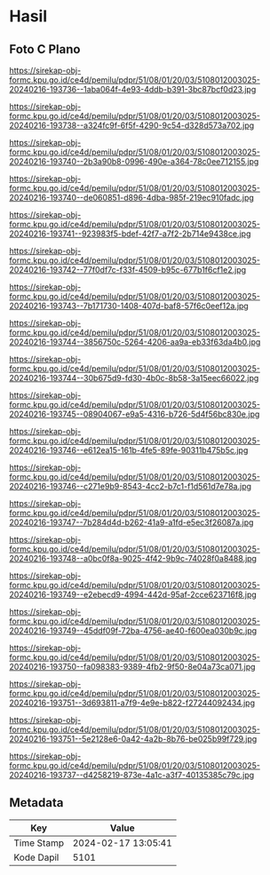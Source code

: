 # Hasil

## Foto C Plano

https://sirekap-obj-formc.kpu.go.id/ce4d/pemilu/pdpr/51/08/01/20/03/5108012003025-20240216-193736--1aba064f-4e93-4ddb-b391-3bc87bcf0d23.jpg

https://sirekap-obj-formc.kpu.go.id/ce4d/pemilu/pdpr/51/08/01/20/03/5108012003025-20240216-193738--a324fc9f-6f5f-4290-9c54-d328d573a702.jpg

https://sirekap-obj-formc.kpu.go.id/ce4d/pemilu/pdpr/51/08/01/20/03/5108012003025-20240216-193740--2b3a90b8-0996-490e-a364-78c0ee712155.jpg

https://sirekap-obj-formc.kpu.go.id/ce4d/pemilu/pdpr/51/08/01/20/03/5108012003025-20240216-193740--de060851-d896-4dba-985f-219ec910fadc.jpg

https://sirekap-obj-formc.kpu.go.id/ce4d/pemilu/pdpr/51/08/01/20/03/5108012003025-20240216-193741--923983f5-bdef-42f7-a7f2-2b714e9438ce.jpg

https://sirekap-obj-formc.kpu.go.id/ce4d/pemilu/pdpr/51/08/01/20/03/5108012003025-20240216-193742--77f0df7c-f33f-4509-b95c-677b1f6cf1e2.jpg

https://sirekap-obj-formc.kpu.go.id/ce4d/pemilu/pdpr/51/08/01/20/03/5108012003025-20240216-193743--7b171730-1408-407d-baf8-57f6c0eef12a.jpg

https://sirekap-obj-formc.kpu.go.id/ce4d/pemilu/pdpr/51/08/01/20/03/5108012003025-20240216-193744--3856750c-5264-4206-aa9a-eb33f63da4b0.jpg

https://sirekap-obj-formc.kpu.go.id/ce4d/pemilu/pdpr/51/08/01/20/03/5108012003025-20240216-193744--30b675d9-fd30-4b0c-8b58-3a15eec66022.jpg

https://sirekap-obj-formc.kpu.go.id/ce4d/pemilu/pdpr/51/08/01/20/03/5108012003025-20240216-193745--08904067-e9a5-4316-b726-5d4f56bc830e.jpg

https://sirekap-obj-formc.kpu.go.id/ce4d/pemilu/pdpr/51/08/01/20/03/5108012003025-20240216-193746--e612ea15-161b-4fe5-89fe-90311b475b5c.jpg

https://sirekap-obj-formc.kpu.go.id/ce4d/pemilu/pdpr/51/08/01/20/03/5108012003025-20240216-193746--c271e9b9-8543-4cc2-b7c1-f1d561d7e78a.jpg

https://sirekap-obj-formc.kpu.go.id/ce4d/pemilu/pdpr/51/08/01/20/03/5108012003025-20240216-193747--7b284d4d-b262-41a9-a1fd-e5ec3f26087a.jpg

https://sirekap-obj-formc.kpu.go.id/ce4d/pemilu/pdpr/51/08/01/20/03/5108012003025-20240216-193748--a0bc0f8a-9025-4f42-9b9c-74028f0a8488.jpg

https://sirekap-obj-formc.kpu.go.id/ce4d/pemilu/pdpr/51/08/01/20/03/5108012003025-20240216-193749--e2ebecd9-4994-442d-95af-2cce623716f8.jpg

https://sirekap-obj-formc.kpu.go.id/ce4d/pemilu/pdpr/51/08/01/20/03/5108012003025-20240216-193749--45ddf09f-72ba-4756-ae40-f600ea030b9c.jpg

https://sirekap-obj-formc.kpu.go.id/ce4d/pemilu/pdpr/51/08/01/20/03/5108012003025-20240216-193750--fa098383-9389-4fb2-9f50-8e04a73ca071.jpg

https://sirekap-obj-formc.kpu.go.id/ce4d/pemilu/pdpr/51/08/01/20/03/5108012003025-20240216-193751--3d693811-a7f9-4e9e-b822-f27244092434.jpg

https://sirekap-obj-formc.kpu.go.id/ce4d/pemilu/pdpr/51/08/01/20/03/5108012003025-20240216-193751--5e2128e6-0a42-4a2b-8b76-be025b99f729.jpg

https://sirekap-obj-formc.kpu.go.id/ce4d/pemilu/pdpr/51/08/01/20/03/5108012003025-20240216-193737--d4258219-873e-4a1c-a3f7-40135385c79c.jpg


## Metadata

| Key        | Value               |
| ---------- | ------------------- |
| Time Stamp | 2024-02-17 13:05:41 |
| Kode Dapil | 5101                |



